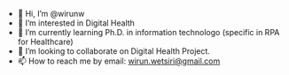 - 👋 Hi, I’m @wirunw
- 👀 I’m interested in Digital Health
- 🌱 I’m currently learning Ph.D. in information technologo (specific in RPA for Healthcare)
- 💞️ I’m looking to collaborate on Digital Health Project.
- 📫 How to reach me by email: wirun.wetsiri@gmail.com

<!---
wirunw/wirunw is a ✨ special ✨ repository because its `README.md` (this file) appears on your GitHub profile.
You can click the Preview link to take a look at your changes.
--->
